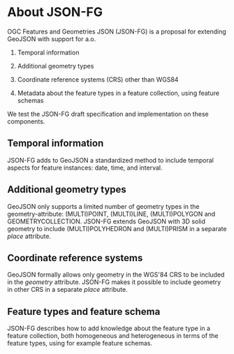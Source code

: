 # About JSON-FG

OGC Features and Geometries JSON (JSON-FG) is a proposal for extending GeoJSON
with support for a.o.

1.  Temporal information

2.  Additional geometry types

3.  Coordinate reference systems (CRS) other than WGS84

4.  Metadata about the feature types in a feature collection, using feature
    schemas

We test the JSON-FG draft specification and implementation on these components.

## Temporal information

JSON-FG adds to GeoJSON a standardized method to include temporal aspects for
feature instances: date, time, and interval.

## Additional geometry types

GeoJSON only supports a limited number of geometry types in the
geometry-attribute: (MULTI)POINT, (MULTI)LINE, (MULTI)POLYGON and
GEOMETRYCOLLECTION. JSON-FG extends GeoJSON with 3D solid geometry to include
(MULTI)POLYHEDRON and (MULTI)PRISM in a separate *place* attribute.

## Coordinate reference systems

GeoJSON formally allows only geometry in the WGS'84 CRS to be included in the
*geometry* attribute. JSON-FG makes it possible to include geometry in other CRS
in a separate *place* attribute.

## Feature types and feature schema

JSON-FG describes how to add knowledge about the feature type in a feature
collection, both homogeneous and heterogeneous in terms of the feature types,
using for example feature schemas.
